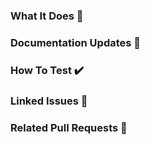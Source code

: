 ### What It Does 🔎
<!-- A concise description of what this pull request does. -->

### Documentation Updates 📘
<!-- Any specific updates to the documentation ? -->

### How To Test ✔️
<!--
Example: steps to access new features:
1. In this context...
2. Run '...'
4. See behavior...
-->

### Linked Issues 🎫
<!-- You may use the [appropriated syntax](https://docs.github.com/en/issues/tracking-your-work-with-issues/linking-a-pull-request-to-an-issue#linking-a-pull-request-to-an-issue-using-a-keyword) to close or resolve linked issues. -->

### Related Pull Requests 🔀
<!-- Any other pull request somehow related to this new one ? -->